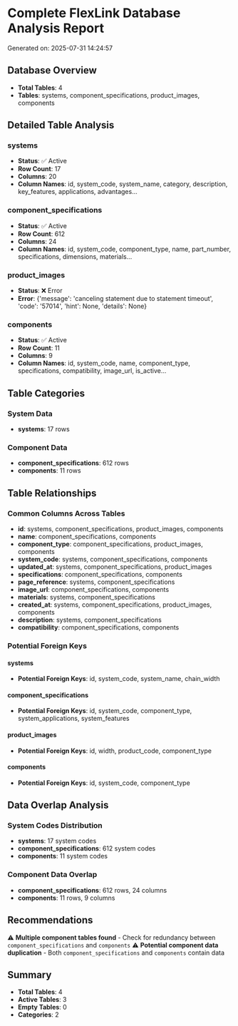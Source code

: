 # Complete FlexLink Database Analysis Report

Generated on: 2025-07-31 14:24:57

## Database Overview

- **Total Tables**: 4
- **Tables**: systems, component_specifications, product_images, components

## Detailed Table Analysis

### systems
- **Status**: ✅ Active
- **Row Count**: 17
- **Columns**: 20
- **Column Names**: id, system_code, system_name, category, description, key_features, applications, advantages...

### component_specifications
- **Status**: ✅ Active
- **Row Count**: 612
- **Columns**: 24
- **Column Names**: id, system_code, component_type, name, part_number, specifications, dimensions, materials...

### product_images
- **Status**: ❌ Error
- **Error**: {'message': 'canceling statement due to statement timeout', 'code': '57014', 'hint': None, 'details': None}

### components
- **Status**: ✅ Active
- **Row Count**: 11
- **Columns**: 9
- **Column Names**: id, system_code, name, component_type, specifications, compatibility, image_url, is_active...

## Table Categories

### System Data
- **systems**: 17 rows

### Component Data
- **component_specifications**: 612 rows
- **components**: 11 rows

## Table Relationships

### Common Columns Across Tables
- **id**: systems, component_specifications, product_images, components
- **name**: component_specifications, components
- **component_type**: component_specifications, product_images, components
- **system_code**: systems, component_specifications, components
- **updated_at**: systems, component_specifications, product_images
- **specifications**: component_specifications, components
- **page_reference**: systems, component_specifications
- **image_url**: component_specifications, components
- **materials**: systems, component_specifications
- **created_at**: systems, component_specifications, product_images, components
- **description**: systems, component_specifications
- **compatibility**: component_specifications, components

### Potential Foreign Keys
#### systems
- **Potential Foreign Keys**: id, system_code, system_name, chain_width
#### component_specifications
- **Potential Foreign Keys**: id, system_code, component_type, system_applications, system_features
#### product_images
- **Potential Foreign Keys**: id, width, product_code, component_type
#### components
- **Potential Foreign Keys**: id, system_code, component_type

## Data Overlap Analysis

### System Codes Distribution
- **systems**: 17 system codes
- **component_specifications**: 612 system codes
- **components**: 11 system codes

### Component Data Overlap
- **component_specifications**: 612 rows, 24 columns
- **components**: 11 rows, 9 columns

## Recommendations

⚠️ **Multiple component tables found** - Check for redundancy between `component_specifications` and `components`
⚠️ **Potential component data duplication** - Both `component_specifications` and `components` contain data

## Summary

- **Total Tables**: 4
- **Active Tables**: 3
- **Empty Tables**: 0
- **Categories**: 2
